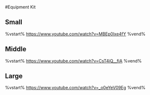 #Equipment Kit

## Small

%vstart%
https://www.youtube.com/watch?v=MBEp0lxe4fY
%vend%


## Middle

%vstart%
https://www.youtube.com/watch?v=CsT4iQ__fiA
%vend%



## Large

%vstart%
https://www.youtube.com/watch?v=_o0eYeV09Eg
%vend%
